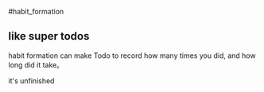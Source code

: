 #habit_formation
## like super todos 
habit formation can make Todo to record how many times you did, and how long did it take。

it's unfinished
